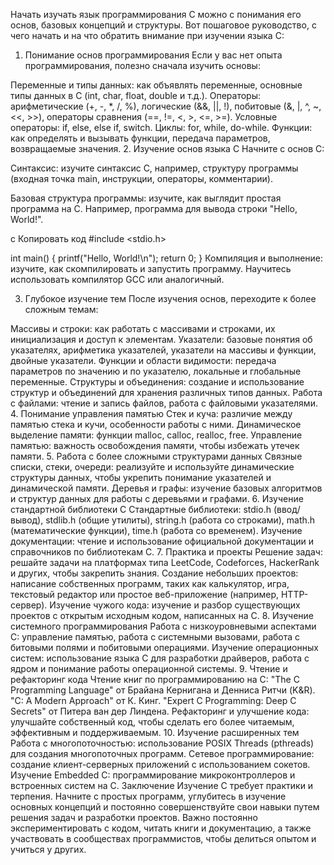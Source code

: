 Начать изучать язык программирования C можно с понимания его основ, базовых концепций и структуры. Вот пошаговое 
руководство, с чего начать и на что обратить внимание при изучении языка C:

1. Понимание основ программирования
Если у вас нет опыта программирования, полезно сначала изучить основы:

Переменные и типы данных: как объявлять переменные, основные типы данных в C (int, char, float, double и т.д.).
Операторы: арифметические (+, -, *, /, %), логические (&&, ||, !), побитовые (&, |, ^, ~, <<, >>), операторы сравнения 
(==, !=, <, >, <=, >=).
Условные операторы: if, else, else if, switch.
Циклы: for, while, do-while.
Функции: как определять и вызывать функции, передача параметров, возвращаемые значения.
2. Изучение основ языка C
Начните с основ C:

Синтаксис: изучите синтаксис C, например, структуру программы (входная точка main, инструкции, операторы, комментарии).

Базовая структура программы: изучите, как выглядит простая программа на C. Например, программа для вывода строки "Hello, 
World!".

c
Копировать код
#include <stdio.h>

int main() {
    printf("Hello, World!\n");
    return 0;
}
Компиляция и выполнение: изучите, как скомпилировать и запустить программу. Научитесь использовать компилятор GCC или 
аналогичный.

3. Глубокое изучение тем
После изучения основ, переходите к более сложным темам:

Массивы и строки: как работать с массивами и строками, их инициализация и доступ к элементам.
Указатели: базовые понятия об указателях, арифметика указателей, указатели на массивы и функции, двойные указатели.
Функции и области видимости: передача параметров по значению и по указателю, локальные и глобальные переменные.
Структуры и объединения: создание и использование структур и объединений для хранения различных типов данных.
Работа с файлами: чтение и запись файлов, работа с файловыми указателями.
4. Понимание управления памятью
Стек и куча: различие между памятью стека и кучи, особенности работы с ними.
Динамическое выделение памяти: функции malloc, calloc, realloc, free.
Управление памятью: важность освобождения памяти, чтобы избежать утечек памяти.
5. Работа с более сложными структурами данных
Связные списки, стеки, очереди: реализуйте и используйте динамические структуры данных, чтобы укрепить понимание 
указателей и динамической памяти.
Деревья и графы: изучение базовых алгоритмов и структур данных для работы с деревьями и графами.
6. Изучение стандартной библиотеки C
Стандартные библиотеки: stdio.h (ввод/вывод), stdlib.h (общие утилиты), string.h (работа со строками), math.h 
(математические функции), time.h (работа со временем).
Изучение документации: чтение и использование официальной документации и справочников по библиотекам C.
7. Практика и проекты
Решение задач: решайте задачи на платформах типа LeetCode, Codeforces, HackerRank и других, чтобы закрепить знания.
Создание небольших проектов: написание собственных программ, таких как калькулятор, игра, текстовый редактор или простое 
веб-приложение (например, HTTP-сервер).
Изучение чужого кода: изучение и разбор существующих проектов с открытым исходным кодом, написанных на C.
8. Изучение системного программирования
Работа с низкоуровневыми аспектами C: управление памятью, работа с системными вызовами, работа с битовыми полями и 
побитовыми операциями.
Изучение операционных систем: использование языка C для разработки драйверов, работа с ядром и понимание работы 
операционной системы.
9. Чтение и рефакторинг кода
Чтение книг по программированию на C:
"The C Programming Language" от Брайана Кернигана и Денниса Ритчи (K&R).
"C: A Modern Approach" от К. Кинг.
"Expert C Programming: Deep C Secrets" от Питера ван дер Линдена.
Рефакторинг и улучшение кода: улучшайте собственный код, чтобы сделать его более читаемым, эффективным и поддерживаемым.
10. Изучение расширенных тем
Работа с многопоточностью: использование POSIX Threads (pthreads) для создания многопоточных программ.
Сетевое программирование: создание клиент-серверных приложений с использованием сокетов.
Изучение Embedded C: программирование микроконтроллеров и встроенных систем на C.
Заключение
Изучение C требует практики и терпения. Начните с простых программ, углубитесь в изучение основных концепций и постоянно 
совершенствуйте свои навыки путем решения задач и разработки проектов. Важно постоянно экспериментировать с кодом, читать 
книги и документацию, а также участвовать в сообществах программистов, чтобы делиться опытом и учиться у других.
